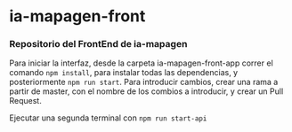 # ia-mapagen-front

### Repositorio del FrontEnd de ia-mapagen
Para iniciar la interfaz, desde la carpeta ia-mapagen-front-app correr el comando ```npm install```, para instalar todas las dependencias, y posteriormente ```npm run start```.
Para introducir cambios, crear una rama a partir de master, con el nombre de los combios a introducir, y crear un Pull Request.

Ejecutar una segunda terminal con ```npm run start-api```


